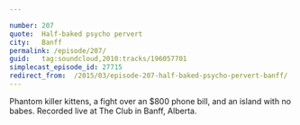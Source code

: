 ```yaml
---

number: 207
quote:  Half-baked psycho pervert
city:   Banff
permalink: /episode/207/
guid:   tag:soundcloud,2010:tracks/196057701
simplecast_episode_id: 27715
redirect_from:  /2015/03/episode-207-half-baked-psycho-pervert-banff/
---
```


Phantom killer kittens, a fight over an $800  phone bill, and an island with no babes. Recorded live at The Club in Banff, Alberta.

